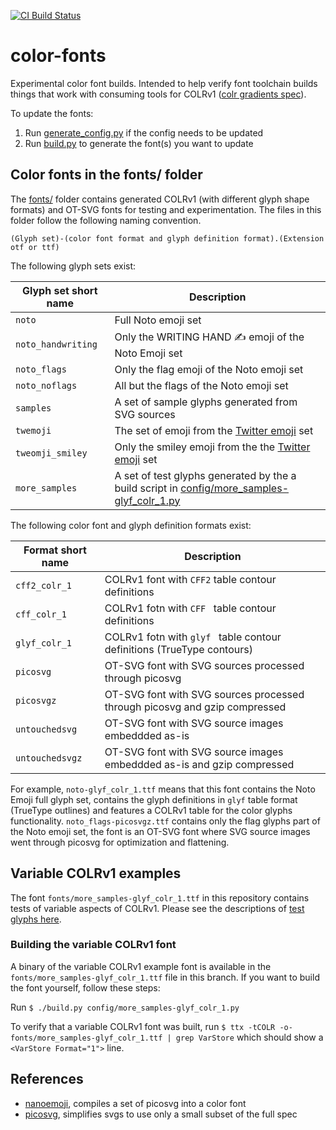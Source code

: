 [![CI Build Status](https://github.com/googlefonts/color-fonts/workflows/Continuous%20Test%20+%20Deploy/badge.svg)](https://github.com/googlefonts/color-fonts/actions/workflows/ci.yml?query=workflow%3ATest)

# color-fonts
Experimental color font builds. Intended to help verify font toolchain builds things that work with consuming tools for COLRv1 ([colr gradients spec](https://github.com/googlefonts/colr-gradients-spec/blob/main/colr-gradients-spec.md)).

To update the fonts:

1.  Run [generate_config.py](https://github.com/googlefonts/color-fonts/blob/main/generate_config.py) if the config needs to be updated
1.  Run [build.py](https://github.com/googlefonts/color-fonts/blob/main/build.py) to generate the font(s) you want to update

## Color fonts in the fonts/ folder

The [fonts/](fonts/) folder contains generated COLRv1 (with different glyph shape formats) and OT-SVG fonts for testing and experimentation. The files in this folder follow the following naming convention. 

```
(Glyph set)-(color font format and glyph definition format).(Extension otf or ttf)
```

The following glyph sets exist:

| Glyph set short name | Description |
|---|---|
| `noto` | Full Noto emoji set |
| `noto_handwriting` | Only the WRITING HAND ✍️ emoji  of the Noto Emoji set |
| `noto_flags` | Only the flag emoji of the Noto emoji set |
| `noto_noflags` | All but the flags of the Noto emoji set |
| `samples` | A set of sample glyphs generated from SVG sources |
| `twemoji` | The set of emoji from the [Twitter emoji](https://github.com/twitter/twemoji/) set |
| `tweomji_smiley` | Only the smiley emoji from the the [Twitter emoji](https://github.com/twitter/twemoji/) set |
| `more_samples` | A set of test glyphs generated by the a build script in [config/more_samples-glyf_colr_1.py](config/more_samples-glyf_colr_1.py) |

The following color font and glyph definition formats exist:

| Format short name | Description |
| -- | -- |
| `cff2_colr_1` | COLRv1 font with `CFF2` table contour definitions |
| `cff_colr_1` | COLRv1 fotn with `CFF ` table contour definitions |
| `glyf_colr_1` | COLRv1 fotn with `glyf ` table contour definitions (TrueType contours) |
| `picosvg` | OT-SVG font with SVG sources processed through picosvg |
| `picosvgz` | OT-SVG font with SVG sources processed through picosvg and gzip compressed |
| `untouchedsvg` | OT-SVG font with SVG source images embeddded as-is |
| `untouchedsvgz` | OT-SVG font with SVG source images embeddded as-is and gzip compressed |

For example, `noto-glyf_colr_1.ttf` means that this font contains the Noto Emoji
full glyph set, contains the glyph definitions in `glyf` table format (TrueType
outlines) and features a COLRv1 table for the color glyphs
functionality. `noto_flags-picosvgz.ttf` contains only the flag glyphs part of
the Noto emoji set, the font is an OT-SVG font where SVG source images went
through picosvg for optimization and flattening.

## Variable COLRv1 examples

The font `fonts/more_samples-glyf_colr_1.ttf` in this repository contains tests
of variable aspects of COLRv1. Please see the descriptions of [test glyphs here](glyph_descriptions.md).

### Building the variable COLRv1 font

A binary of the variable COLRv1 example font is available in the
`fonts/more_samples-glyf_colr_1.ttf` file in this branch. If you want to build
the font yourself, follow these steps:

Run
`$ ./build.py config/more_samples-glyf_colr_1.py`

To verify that a variable COLRv1 font was built, run
`$ ttx -tCOLR -o- fonts/more_samples-glyf_colr_1.ttf | grep VarStore`
which should show a `<VarStore Format="1">` line.

## References

*   [nanoemoji](https://github.com/googlefonts/nanoemoji), compiles a set of picosvg into a color font 
*   [picosvg](https://github.com/googlefonts/picosvg), simplifies svgs to use only a small subset of the full spec
